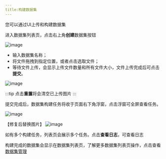 ```yaml
---
title:构建数据集
---
```


您可以通过UI上传和构建数据集

进入数据集列表页，点击右上角**创建**数据集按钮

![image](https://github.com/lijing-susan/docs/assets/101299635/c1ca9ece-816a-4b22-9ee4-e2cf7cae1783)

- 输入数据集名称；
- 将文件拖拽到指定位置，或者点击选取文件；
- 等待文件上传，会显示上传文件数量和所有文件大小，文件上传完成后可点击**提交**。

![image](https://github.com/lijing-susan/docs/assets/101299635/dd5f8d58-3b32-4cee-a8af-546e9fe091ec)

:::tip
点击**重置**将会清空已上传图片
:::

提交完成后，数据集构建任务将收于页面右下角浮窗，点击浮窗可全屏查看任务。

![image](https://github.com/lijing-susan/docs/assets/101299635/246cb4d1-e963-4c74-90c2-e86d257eec44)

【修复后替换图片】
![image](https://github.com/lijing-susan/docs/assets/101299635/d2050361-30ce-4a38-967f-18a6d11af3fb)

如有多个构建任务，列表页会展示多个任务。点击**查看日志**，可查看日志

构建完成的数据集会显示在数据集列表页，了解更多数据集列表页操作，点击查看[数据集管理](https://github.com/lijing-susan/docs/blob/susan-docs-userguide/i18n/zh/docusaurus-plugin-content-docs/current/userguide/dataset-user-guide/ui/manage-dataset.md)
